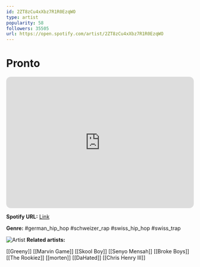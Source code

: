 ```yaml
---
id: 2ZT8zCu4xXbz7R1R0EzqWO
type: artist
popularity: 58
followers: 35505
url: https://open.spotify.com/artist/2ZT8zCu4xXbz7R1R0EzqWO
---
```

# Pronto

<iframe style="border-radius:12px" src="https://open.spotify.com/embed/artist/2ZT8zCu4xXbz7R1R0EzqWO" width="100%" height="352" frameBorder="0" allowfullscreen="" allow="autoplay; clipboard-write; encrypted-media; fullscreen; picture-in-picture" loading="lazy"></iframe>

**Spotify URL:** [Link](https://open.spotify.com/artist/2ZT8zCu4xXbz7R1R0EzqWO)

**Genre:**  #german_hip_hop #schweizer_rap #swiss_hip_hop #swiss_trap

![Artist](https://i.scdn.co/image/ab6761610000e5ebf383047408202d0be1c7ae0d)
**Related artists:**

[[Greeny]]
[[Marvin Game]]
[[Skool Boy]]
[[Senyo Mensah]]
[[Broke Boys]]
[[The Rookiez]]
[[morten]]
[[DaHated]]
[[Chris Henry III]]
